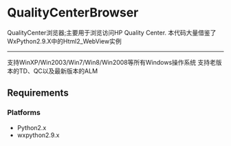 QualityCenterBrowser
====================

QualityCenter浏览器;主要用于浏览访问HP Quality Center.
本代码大量借鉴了WxPython2.9.X中的Html2_WebView实例

----------------------------------
支持WinXP/Win2003/Win7/Win8/Win2008等所有Windows操作系统
支持老版本的TD、QC以及最新版本的ALM

Requirements
-------------------------
### Platforms
- Python2.x
- wxpython2.9.x
